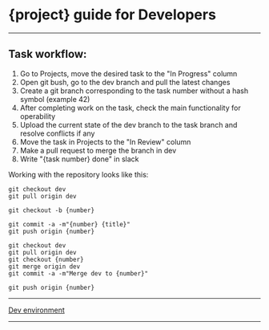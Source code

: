 # {project} guide for Developers

---

## Task workflow:

1. Go to Projects, move the desired task to the "In Progress" column
2. Open git bush, go to the dev branch and pull the latest changes
3. Create a git branch corresponding to the task number without a hash symbol (example 42)
4. After completing work on the task, check the main functionality for operability
5. Upload the current state of the dev branch to the task branch and resolve conflicts if any
6. Move the task in Projects to the "In Review" column
7. Make a pull request to merge the branch in dev
8. Write "{task number} done" in slack

Working with the repository looks like this:

```
git checkout dev
git pull origin dev

git checkout -b {number}

git commit -a -m"{number} {title}"
git push origin {number}

git checkout dev
git pull origin dev
git checkout {number}
git merge origin dev
git commit -a -m"Merge dev to {number}"

git push origin {number}
```

---

[Dev environment](./guide_for_dev/dev_environment.md)

---
